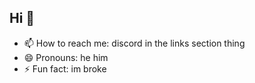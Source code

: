 ## Hi 👋

- 📫 How to reach me: discord in the links section thing
- 😄 Pronouns: he him
- ⚡ Fun fact: im broke
